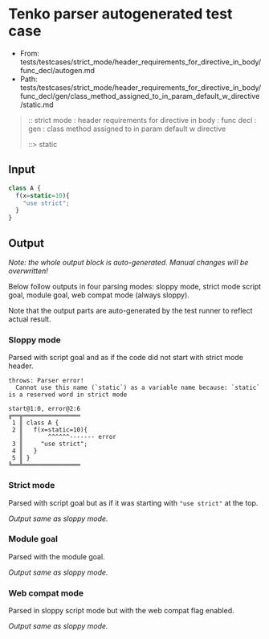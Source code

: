 # Tenko parser autogenerated test case

- From: tests/testcases/strict_mode/header_requirements_for_directive_in_body/func_decl/autogen.md
- Path: tests/testcases/strict_mode/header_requirements_for_directive_in_body/func_decl/gen/class_method_assigned_to_in_param_default_w_directive/static.md

> :: strict mode : header requirements for directive in body : func decl : gen : class method assigned to in param default w directive
>
> ::> static

## Input


`````js
class A {
  f(x=static=10){ 
    "use strict"; 
  }
}
`````

## Output

_Note: the whole output block is auto-generated. Manual changes will be overwritten!_

Below follow outputs in four parsing modes: sloppy mode, strict mode script goal, module goal, web compat mode (always sloppy).

Note that the output parts are auto-generated by the test runner to reflect actual result.

### Sloppy mode

Parsed with script goal and as if the code did not start with strict mode header.

`````
throws: Parser error!
  Cannot use this name (`static`) as a variable name because: `static` is a reserved word in strict mode

start@1:0, error@2:6
╔══╦════════════════
 1 ║ class A {
 2 ║   f(x=static=10){
   ║       ^^^^^^------- error
 3 ║     "use strict";
 4 ║   }
 5 ║ }
╚══╩════════════════

`````

### Strict mode

Parsed with script goal but as if it was starting with `"use strict"` at the top.

_Output same as sloppy mode._

### Module goal

Parsed with the module goal.

_Output same as sloppy mode._

### Web compat mode

Parsed in sloppy script mode but with the web compat flag enabled.

_Output same as sloppy mode._
